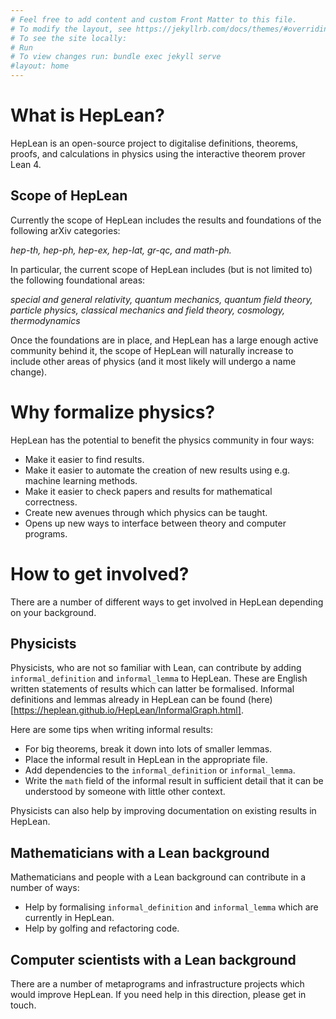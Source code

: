 ```yaml
---
# Feel free to add content and custom Front Matter to this file.
# To modify the layout, see https://jekyllrb.com/docs/themes/#overriding-theme-defaults
# To see the site locally:
# Run
# To view changes run: bundle exec jekyll serve
#layout: home
---
```


# What is HepLean?

HepLean is an open-source project to digitalise definitions, theorems, proofs, and calculations in physics using the interactive theorem prover Lean 4.

## Scope of HepLean

Currently the scope of HepLean includes the results and foundations of the following arXiv categories:

*hep-th, hep-ph, hep-ex, hep-lat, gr-qc, and math-ph.*

In particular, the current scope of HepLean includes (but is not limited to) the following foundational areas:

*special and general relativity, quantum mechanics, quantum field theory, particle physics, classical mechanics and field theory, cosmology, thermodynamics*

Once the foundations are in place, and HepLean has a large enough active community behind it, the scope of HepLean will naturally increase to include other areas of physics (and it most likely will undergo a name change).

# Why formalize physics?

HepLean has the potential to benefit the physics community in four ways:
- Make it easier to find results.
- Make it easier to automate the creation of new results using e.g. machine learning methods.
- Make it easier to check papers and results for mathematical correctness.
- Create new avenues through which physics can be taught.
- Opens up new ways to interface between theory and computer programs.

# How to get involved?

There are a number of different ways to get involved in HepLean depending on your background.

## Physicists
Physicists, who are not so familiar with Lean, can contribute by adding `informal_definition` and `informal_lemma` to HepLean. These are English written statements of results which can latter be formalised. Informal definitions and lemmas already in HepLean can be found (here)[https://heplean.github.io/HepLean/InformalGraph.html].

Here are some tips when writing informal results:
- For big theorems, break it down into lots of smaller lemmas.
- Place the informal result in HepLean in the appropriate file.
- Add dependencies to the `informal_definition` or  `informal_lemma`.
- Write the `math` field of the informal result in sufficient detail that it can be understood by someone with little other context.

Physicists can also help by improving documentation on existing results in HepLean.

## Mathematicians with a Lean background
Mathematicians and people with a Lean background can contribute in a number of ways:
- Help by formalising `informal_definition` and `informal_lemma` which are currently in HepLean.
- Help by golfing and refactoring code.

## Computer scientists with a Lean background
There are a number of metaprograms and infrastructure projects which would improve HepLean. If you need help in this direction, please get in touch.
